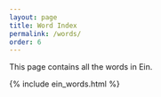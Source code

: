 ```yaml
---
layout: page
title: Word Index
permalink: /words/
order: 6
---
```


This page contains all the words in Ein.  
<style>

table {
  table-layout: fixed;
  width: 100%;
}
td {
  padding: 10px;
  border: solid 1px #000;
}
tr td:first-child {
  overflow: auto;
  white-space: normal;
  width: 10%;
}
</style>

{% include ein_words.html %}
